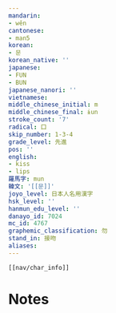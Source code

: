 ```yaml
---
mandarin:
- wěn
cantonese:
- man5
korean:
- 문
korean_native: ''
japanese:
- FUN
- BUN
japanese_nanori: ''
vietnamese:
middle_chinese_initial: m
middle_chinese_final: ɨun
stroke_count: '7'
radical: 口
skip_number: 1-3-4
grade_level: 先進
pos: ''
english:
- kiss
- lips
羅馬字: mun
韓文: '[[문]]'
joyo_level: 日本人名用漢字
hsk_level: ''
hanmun_edu_level: ''
danayo_id: 7024
mc_id: 4767
graphemic_classification: 勿
stand_in: 接吻
aliases:
---
```

```meta-bind-embed
[[nav/char_info]]
```

# Notes
